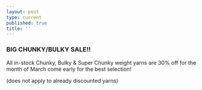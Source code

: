 ```yaml
---
layout: post
type: current
published: true
title: ''
---
```

<span style="background-color:#7AE774"><span style="font-size:3em"><h3>BIG CHUNKY/BULKY SALE!!</h3></span><p>All in-stock Chunky, Bulky & Super Chunky weight yarns are 30% off for the month of March come early for the best selection!</p><p>(does not apply to already discounted yarns)
</p></span>
